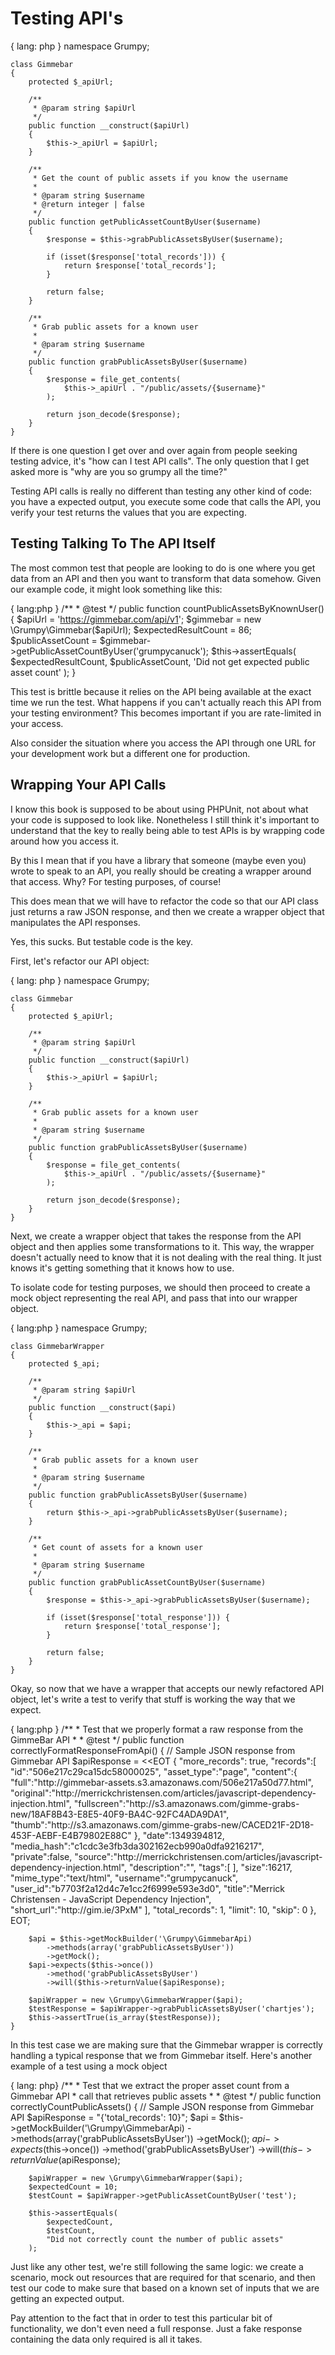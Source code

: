 # Testing API's

{ lang: php }
    namespace Grumpy;

    class Gimmebar 
    {
        protected $_apiUrl;

        /**
         * @param string $apiUrl
         */
        public function __construct($apiUrl)
        {
            $this->_apiUrl = $apiUrl;
        }

        /**
         * Get the count of public assets if you know the username
         *
         * @param string $username
         * @return integer | false
         */
        public function getPublicAssetCountByUser($username)
        {
            $response = $this->grabPublicAssetsByUser($username);
          
            if (isset($response['total_records'])) {
                return $response['total_records'];
            }

            return false; 
        }

        /**
         * Grab public assets for a known user
         *
         * @param string $username
         */
        public function grabPublicAssetsByUser($username)
        {
            $response = file_get_contents(
                $this->_apiUrl . "/public/assets/{$username}"
            );

            return json_decode($response);
        }
    }

If there is one question I get over and over again from people seeking
testing advice, it's "how can I test API calls". The only question
that I get asked more is "why are you so grumpy all the time?"

Testing API calls is really no different than testing any other
kind of code: you have a expected output, you execute some code
that calls the API, you verify your test returns the values
that you are expecting.

## Testing Talking To The API Itself
The most common test that people are looking to do is one where you get
data from an API and then you want to transform that data somehow.
Given our example code, it might look something like this:

{ lang:php }
    /**
     * @test
     */
    public function countPublicAssetsByKnownUser()
    {
        $apiUrl = 'https://gimmebar.com/api/v1';
        $gimmebar = new \Grumpy\Gimmebar($apiUrl);
        $expectedResultCount = 86;
        $publicAssetCount = $gimmebar->getPublicAssetCountByUser('grumpycanuck');
        $this->assertEquals(
            $expectedResultCount,
            $publicAssetCount,
            'Did not get expected public asset count'
        );
    }

This test is brittle because it relies on the API being available at the
exact time we run the test. What happens if you can't actually reach this
API from your testing environment? This becomes important if you are 
rate-limited in your access.

Also consider the situation where you access the API through one URL for your
development work but a different one for production. 

## Wrapping Your API Calls 
I know this book is supposed to be about using PHPUnit, not about what your
code is supposed to look like. Nonetheless I still think it's important to
understand that the key to really being able to test APIs is by wrapping
code around how you access it.

By this I mean that if you have a library that someone (maybe even you) wrote
to speak to an API, you really should be creating a wrapper around that 
access. Why? For testing purposes, of course!

This does mean that we will have to refactor the code so that our API class
just returns a raw JSON response, and then we create a wrapper object that
manipulates the API responses.

Yes, this sucks. But testable code is the key.

First, let's refactor our API object:

{ lang: php }
    namespace Grumpy;

    class Gimmebar 
    {
        protected $_apiUrl;

        /**
         * @param string $apiUrl
         */
        public function __construct($apiUrl)
        {
            $this->_apiUrl = $apiUrl;
        }

        /**
         * Grab public assets for a known user
         *
         * @param string $username
         */
        public function grabPublicAssetsByUser($username)
        {
            $response = file_get_contents(
                $this->_apiUrl . "/public/assets/{$username}"
            );
            
            return json_decode($response);
        }
    }

Next, we create a wrapper object that takes the response from the API object
and then applies some transformations to it. This way, the wrapper doesn't 
actually need to know that it is not dealing with the real thing. It just 
knows it's getting something that it knows how to use.

To isolate code for testing purposes, we should then proceed to create a
mock object representing the real API, and pass that into our wrapper object.

{ lang:php }
    namespace Grumpy;

    class GimmebarWrapper 
    {
        protected $_api;

        /**
         * @param string $apiUrl
         */
        public function __construct($api)
        {
            $this->_api = $api;
        }

        /**
         * Grab public assets for a known user
         *
         * @param string $username
         */
        public function grabPublicAssetsByUser($username)
        {
            return $this->_api->grabPublicAssetsByUser($username);
        }

        /**
         * Get count of assets for a known user
         *
         * @param string $username
         */
        public function grabPublicAssetCountByUser($username)
        {
            $response = $this->_api->grabPublicAssetsByUser($username);

            if (isset($response['total_response'])) {
                return $response['total_response'];
            }

            return false;
        }
    }

Okay, so now that we have a wrapper that accepts our newly refactored
API object, let's write a test to verify that stuff is working the way that
we expect.

{ lang:php }
    /**
     * Test that we properly format a raw response from the GimmeBar API
     *
     * @test
     */
    public function correctlyFormatResponseFromApi()
    {
        // Sample JSON response from Gimmebar API
        $apiResponse = <<EOT
        {
           "more_records": true,
           "records":[
              "id":"506e217c29ca15dc58000025",
              "asset_type":"page",
              "content":{
                 "full":"http:\/\/gimmebar-assets.s3.amazonaws.com\/506e217a50d77.html",
                 "original":"http:\/\/merrickchristensen.com\/articles\/javascript-dependency-injection.html",
                 "fullscreen":"http:\/\/s3.amazonaws.com\/gimme-grabs-new\/18AF8B43-E8E5-40F9-BA4C-92FC4ADA9DA1",
                 "thumb":"http:\/\/s3.amazonaws.com\/gimme-grabs-new\/CACED21F-2D18-453F-AEBF-E4B79802E88C"
              },
              "date":1349394812,
              "media_hash":"c1cdc3e3fb3da302162ecb990a0dfa9216217",
              "private":false,
              "source":"http:\/\/merrickchristensen.com\/articles\/javascript-dependency-injection.html",
              "description":"",
              "tags":[
              ],
              "size":16217,
              "mime_type":"text\/html",
              "username":"grumpycanuck",
              "user_id":"b7703f2a12d4c7e1cc2f6999e593e3d0",
              "title":"Merrick Christensen - JavaScript Dependency Injection",
              "short_url":"http:\/\/gim.ie\/3PxM"
             ],
           "total_records": 1,
           "limit": 10,
           "skip": 0 
        },
        EOT; 
        
        $api = $this->getMockBuilder('\Grumpy\GimmebarApi)
            ->methods(array('grabPublicAssetsByUser'))
            ->getMock();
        $api->expects($this->once())
            ->method('grabPublicAssetsByUser')
            ->will($this->returnValue($apiResponse);

        $apiWrapper = new \Grumpy\GimmebarWrapper($api);
        $testResponse = $apiWrapper->grabPublicAssetsByUser('chartjes');
        $this->assertTrue(is_array($testResponse));
    } 

In this test case we are making sure that the Gimmebar wrapper is correctly
handling a typical response that we from Gimmebar itself. Here's another 
example of a test using a mock object

{ lang: php}
    /**
     * Test that we extract the proper asset count from a Gimmebar API
     * call that retrieves public assets
     *
     * @test
     */
    public function correctlyCountPublicAssets()
    {
        // Sample JSON response from Gimmebar API
        $apiResponse = "{'total_records': 10}";
        $api = $this->getMockBuilder('\Grumpy\GimmebarApi)
            ->methods(array('grabPublicAssetsByUser'))
            ->getMock();
        $api->expects($this->once())
            ->method('grabPublicAssetsByUser')
            ->will($this->returnValue($apiResponse);

        $apiWrapper = new \Grumpy\GimmebarWrapper($api);
        $expectedCount = 10;
        $testCount = $apiWrapper->getPublicAssetCountByUser('test');
        
        $this->assertEquals(
            $expectedCount,
            $testCount,
            "Did not correctly count the number of public assets"
        );
 
Just like any other test, we're still following the same logic: we create
a scenario, mock out resources that are required for that scenario, and 
then test our code to make sure that based on a known set of inputs
that we are getting an expected output.

Pay attention to the fact that in order to test this particular bit of
functionality, we don't even need a full response. Just a fake response
containing the data only required is all it takes.

